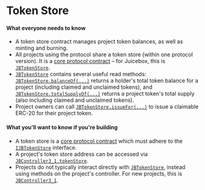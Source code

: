 # Token Store

#### What everyone needs to know

- A token store contract manages project token balances, as well as minting and burning.
- All projects using the protocol share a token store (within one protocol version). It is a [core protocol contract](/v4/deprecated/v3/learn/architecture/) – for Juicebox, this is [`JBTokenStore`](/v4/deprecated/v3/api/contracts/jbtokenstore/).
- [`JBTokenStore`](/v4/deprecated/v3/api/contracts/jbtokenstore/) contains several useful read methods: [`JBTokenStore.balanceOf(...)`](/v4/deprecated/v3/api/contracts/jbtokenstore/read/balanceof/) returns a holder's total token balance for a project (including claimed and unclaimed tokens), and [`JBTokenStore.totalSupplyOf(...)`](/v4/deprecated/v3/api/contracts/jbtokenstore/read/totalsupplyof/) returns a project token's total supply (also including claimed and unclaimed tokens).
- Project owners can call [`JBTokenStore.issueFor(...)`](/v4/deprecated/v3/api/contracts/jbtokenstore/write/issuefor/) to issue a claimable ERC-20 for their project token.

#### What you'll want to know if you're building

- A token store is a [core protocol contract](/v4/deprecated/v3/learn/architecture/) which must adhere to the [`IJBTokenStore`](/v4/deprecated/v3/api/interfaces/ijbtokenstore/) interface.
- A project's token store address can be accessed via [`JBController3_1.tokenStore`](/v4/deprecated/v3/api/contracts/or-controllers/jbcontroller3_1/#tokenstore).
- Projects do not typically interact directly with [`JBTokenStore`](/v4/deprecated/v3/api/contracts/jbtokenstore/), instead using methods on the project's controller. For new projects, this is [`JBController3_1`](/v4/deprecated/v3/api/contracts/or-controllers/jbcontroller3_1/).
